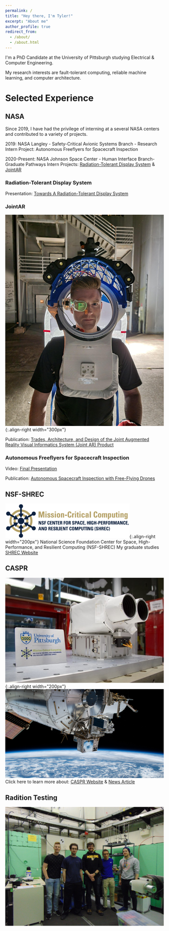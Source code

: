 ```yaml
---
permalink: /
title: "Hey there, I'm Tyler!"
excerpt: "About me"
author_profile: true
redirect_from: 
  - /about/
  - /about.html
---
```

I'm a PhD Candidate at the University of Pittsburgh studying Electrical & Computer Engineering.

My research interests are fault-tolerant computing, reliable machine learning, and computer architecture.


# Selected Experience
## NASA
Since 2019, I have had the privilege of interning at a several NASA centers and contributed to a variety of projects.  

2019: NASA Langley - Safety-Critical Avionic Systems Branch - Research Intern
Project: Autonomous Freeflyers for Spacecraft Inspection  

2020-Present: NASA Johnson Space Center - Human Interface Branch- Graduate Pathways Intern
Projects: [Radiation-Tolerant Display System](#radiation-tolerant-display-system) & [JointAR](#jointar)

### Radiation-Tolerant Display System

Presentation:
[Towards A Radiation-Tolerant Display System](https://ntrs.nasa.gov/citations/20230008652)

### JointAR
![JointAR HUT](/images/JointAR_hut.jpg){:.align-right width="300px"}

Publication:
[Trades, Architecture, and Design of the Joint Augmented Reality Visual Informatics System (Joint AR) Product](https://ntrs.nasa.gov/citations/20230010234)

### Autonomous Freeflyers for Spacecraft Inspection

Video:
[Final Presentation](https://www.youtube.com/watch?v=HkSlrdOLu8I)

Publication:
[Autonomous Spacecraft Inspection with Free-Flying Drones](https://ieeexplore.ieee.org/abstract/document/9256569)


## NSF-SHREC
![SHREC logo](/images/shrec_logo.png){:.align-right width="200px"}
National Science Foundation Center for Space, High-Performance, and Resilient Computing (NSF-SHREC)
My graduate studies
[SHREC Website](https://nsf-shrec.org/)
## CASPR
![CASPR](/images/caspr.jpg){:.align-right width="200px"}
![STP-H7](/images/stp-h7-pallet.png)
Click here to learn more about: [CASPR Website](https://caspr.space/) & [News Article](https://news.engineering.pitt.edu/caspr-celebrates-one-year-aboard-the-iss/)

## Radition Testing
![Los Almaos National Labs](/images/lansce_2019.jpg)

